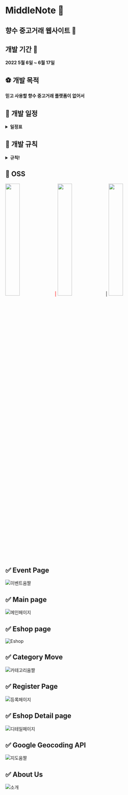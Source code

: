 # MiddleNote :pushpin:
## 향수 중고거래 웹사이트 :bell:
## 개발 기간 :triangular_flag_on_post:
<b> 2022 5월 6일 ~ 6월 17일 </b>

## :soccer: 개발 목적
<b> 믿고 사용할 향수 중고거래 플랫폼이 없어서 </b>

## :calendar: 개발 일정
<details markdown="1">
<summary><strong>일정표</strong></summary>

![개발일정](https://user-images.githubusercontent.com/42410000/174437719-12d2b67f-9d61-41e5-a166-106c473bec8d.png)

</details>

## :green_book: 개발 규칙
<details markdown="1">
<summary><strong>규칙!</strong></summary>
 <h3>1. Divde Develop Part </h3>
 <h3>2. Make Issue </h3>
 <h3>3. Make branch accroding to issue number  </h3>
 <h3>4. Final Modification merge to main branch  </h3>

</details>

## :page_with_curl: OSS
<img src="https://user-images.githubusercontent.com/42410000/174438533-2fb5357c-c08d-4f44-a84d-7f52ea630fb0.png" width="30%" height="30%"/><span style="color:red"> | </span>
<img src="https://user-images.githubusercontent.com/42410000/174438539-1dac7dc0-3825-4240-8c7d-9106e3ba361d.jpg" width="30%" height="30%"/>|
<img src="https://user-images.githubusercontent.com/42410000/174438544-5663023c-4e53-4bb8-af4d-3aa70139fc44.png" width="30%" height="30%"/>

## ✅ Event Page

![이벤트움짤](https://user-images.githubusercontent.com/42410000/174438090-6a8295d0-0ba0-4c9b-b973-b8b22634d550.gif)

## ✅ Main page

![메인페이지](https://user-images.githubusercontent.com/42410000/174448082-2c46b864-f1c2-44b3-a370-3341fd3973c4.gif)

## ✅ Eshop page

![Eshop](https://user-images.githubusercontent.com/42410000/174448120-bcbd69af-3510-4c0f-85ca-af8fe85f5ddc.gif)

## ✅ Category Move

![카테고리움짤](https://user-images.githubusercontent.com/42410000/174438330-fb1951b1-228b-426b-b90c-43fcd92f2327.gif)

## ✅ Register Page

![등록페이지](https://user-images.githubusercontent.com/42410000/174449059-5db0a76c-2218-40df-a837-bb6a14804b79.gif)

## ✅ Eshop Detail page

![디테일페이지](https://user-images.githubusercontent.com/42410000/174448651-42d25fea-2468-4d20-9ee7-7fedfd214d0f.gif)

## ✅ Google Geocoding API

![지도움짤](https://user-images.githubusercontent.com/42410000/174438130-68235766-b21d-4c23-a31d-2618f8328dcd.gif)

## ✅ About Us

![소개](https://user-images.githubusercontent.com/42410000/174448148-a4bbd66c-fc15-4545-9ad6-fb3bc3cecba8.gif)

